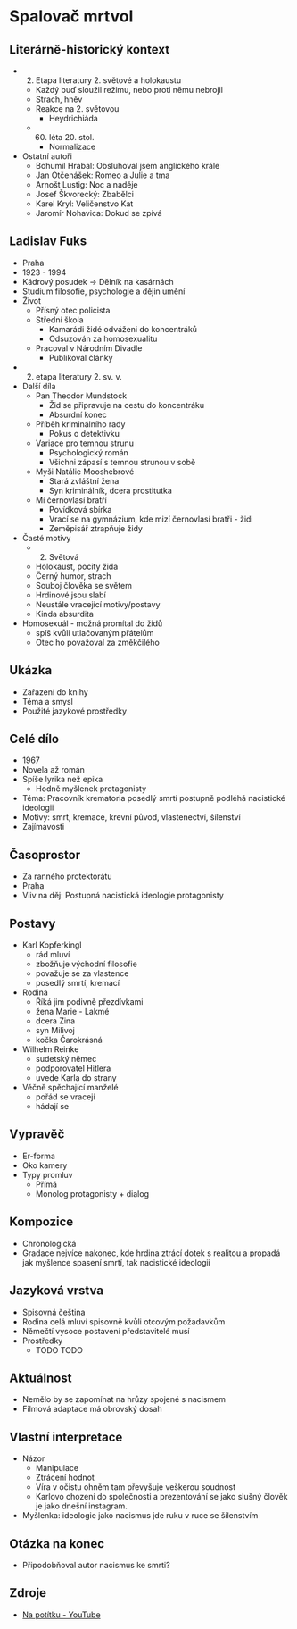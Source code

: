 # Spalovač mrtvol

## Literárně-historický kontext
- 2. Etapa literatury 2. světové a holokaustu
    - Každý buď sloužil režimu, nebo proti němu nebrojil
    - Strach, hněv
    - Reakce na 2. světovou
        - Heydrichiáda
    - 60. léta 20. stol.
        - Normalizace
- Ostatní autoři
    - Bohumil Hrabal: Obsluhoval jsem anglického krále
    - Jan Otčenášek: Romeo a Julie a tma
    - Arnošt Lustig: Noc a naděje
    - Josef Škvorecký: Zbabělci
    - Karel Kryl: Veličenstvo Kat
    - Jaromír Nohavica: Dokud se zpívá

## Ladislav Fuks
- Praha
- 1923 - 1994
- Kádrový posudek -> Dělník na kasárnách
- Studium filosofie, psychologie a dějin umění
- Život
    - Přísný otec policista
    - Střední škola
        - Kamarádi židé odváženi do koncentráků
        - Odsuzován za homosexualitu
    - Pracoval v Národním Divadle
        - Publikoval články
- 2. etapa literatury 2. sv. v.
- Další díla
    - Pan Theodor Mundstock
        - Žid se připravuje na cestu do koncentráku
        - Absurdní konec
    - Příběh kriminálního rady
        - Pokus o detektivku
    - Variace pro temnou strunu
        - Psychologický román
        - Všichni zápasí s temnou strunou v sobě
    - Myši Natálie Mooshebrové
        - Stará zvláštní žena
        - Syn kriminálník, dcera prostitutka
    - Mí černovlasí bratří
        - Povídková sbírka
        - Vrací se na gymnázium, kde mizí černovlasí bratři - židi
        - Zeměpisář ztrapňuje židy
- Časté motivy
    - 2. Světová
    - Holokaust, pocity žida
    - Černý humor, strach
    - Souboj člověka se světem
    - Hrdinové jsou slabí
    - Neustále vracející motivy/postavy
    - Kinda absurdita
- Homosexuál - možná promítal do židů
    - spíš kvůli utlačovaným přátelům
    - Otec ho považoval za změkčilého

## Ukázka
- Zařazení do knihy
- Téma a smysl
- Použité jazykové prostředky

## Celé dílo
- 1967
- Novela až román
- Spíše lyrika než epika
    - Hodně myšlenek protagonisty
- Téma: Pracovník krematoria posedlý smrtí postupně podléhá nacistické ideologii
- Motivy: smrt, kremace, krevní původ, vlastenectví, šílenství
- Zajímavosti

## Časoprostor
- Za ranného protektorátu
- Praha
- Vliv na děj: Postupná nacistická ideologie protagonisty

## Postavy
- Karl Kopferkingl
    - rád mluví
    - zbožňuje východní filosofie
    - považuje se za vlastence
    - posedlý smrtí, kremací
- Rodina
    - Říká jim podivně přezdívkami
    - žena Marie - Lakmé
    - dcera Zina
    - syn Milivoj
    - kočka Čarokrásná
- Wilhelm Reinke
    - sudetský němec
    - podporovatel Hitlera
    - uvede Karla do strany
- Věčně spěchající manželé
    - pořád se vracejí
    - hádají se

## Vypravěč
- Er-forma
- Oko kamery
- Typy promluv
    - Přímá
    - Monolog protagonisty + dialog

## Kompozice
- Chronologická
- Gradace nejvíce nakonec, kde hrdina ztrácí dotek s realitou a propadá jak myšlence spasení smrtí, tak nacistické ideologii

## Jazyková vrstva
- Spisovná čeština
- Rodina celá mluví spisovně kvůli otcovým požadavkům
- Němečtí vysoce postavení představitelé musí
- Prostředky
    - TODO TODO

## Aktuálnost
- Nemělo by se zapomínat na hrůzy spojené s nacismem
- Filmová adaptace má obrovský dosah

## Vlastní interpretace
- Názor
    - Manipulace
    - Ztrácení hodnot
    - Víra v očistu ohněm tam převyšuje veškerou soudnost
    - Karlovo chození do společnosti a prezentování se jako slušný člověk je jako dnešní instagram.
- Myšlenka: ideologie jako nacismus jde ruku v ruce se šílenstvím

## Otázka na konec
- Připodobňoval autor nacismus ke smrti?

## Zdroje
- [Na potítku - YouTube](https://www.youtube.com/watch?v=jIjtzOcoFsY)
